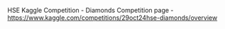 HSE Kaggle Competition - Diamonds
Competition page - https://www.kaggle.com/competitions/29oct24hse-diamonds/overview


